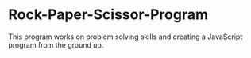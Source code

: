 # Rock-Paper-Scissor-Program

This program works on problem solving skills and creating a JavaScript program from the ground up. 